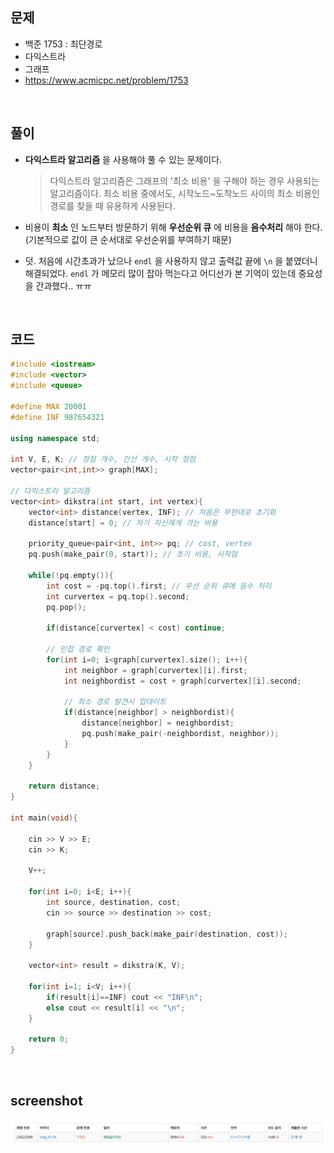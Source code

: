 ## 문제
- 백준 1753 : 최단경로
- 다익스트라
- 그래프
- https://www.acmicpc.net/problem/1753

<br/>

## 풀이
- **다익스트라 알고리즘** 을 사용해야 풀 수 있는 문제이다.
    
    > 다익스트라 알고리즘은 그래프의 '최소 비용' 을 구해야 하는 경우 사용되는 알고리즘이다. 최소 비용 중에서도, 시작노드~도착노드 사이의 최소 비용인 경로를 찾을 때 유용하게 사용된다.
    
    
    
- 비용이 **최소** 인 노드부터 방문하기 위해 **우선순위 큐** 에 비용을 **음수처리**  해야 한다. (기본적으로 값이 큰 순서대로 우선순위를 부여하기 때문)

- 덧. 처음에 시간초과가 났으나 `endl` 을 사용하지 않고 출력값 끝에 `\n` 을 붙였더니 해결되었다. `endl` 가 메모리 많이 잡아 먹는다고 어디선가 본 기억이 있는데 중요성을 간과했다.. ㅠㅠ 

<br/>

## 코드

```c++
#include <iostream>
#include <vector>
#include <queue>

#define MAX 20001
#define INF 987654321

using namespace std;

int V, E, K; // 정점 개수, 간선 개수, 시작 정점
vector<pair<int,int>> graph[MAX];

// 다익스트라 알고리즘
vector<int> dikstra(int start, int vertex){
    vector<int> distance(vertex, INF); // 처음은 무한대로 초기화
    distance[start] = 0; // 자기 자신에게 가는 비용
    
    priority_queue<pair<int, int>> pq; // cost, vertex
    pq.push(make_pair(0, start)); // 초기 비용, 시작점
    
    while(!pq.empty()){
        int cost = -pq.top().first; // 우선 순위 큐에 음수 처리
        int curvertex = pq.top().second;
        pq.pop();
        
        if(distance[curvertex] < cost) continue;
        
        // 인접 경로 확인
        for(int i=0; i<graph[curvertex].size(); i++){
            int neighbor = graph[curvertex][i].first;
            int neighbordist = cost + graph[curvertex][i].second;
            
            // 최소 경로 발견시 업데이트
            if(distance[neighbor] > neighbordist){
                distance[neighbor] = neighbordist;
                pq.push(make_pair(-neighbordist, neighbor));
            }
        }
    }
    
    return distance;
}

int main(void){
    
    cin >> V >> E;
    cin >> K;
    
    V++;
    
    for(int i=0; i<E; i++){
        int source, destination, cost;
        cin >> source >> destination >> cost;
        
        graph[source].push_back(make_pair(destination, cost));
    }
    
    vector<int> result = dikstra(K, V);
    
    for(int i=1; i<V; i++){
        if(result[i]==INF) cout << "INF\n";
        else cout << result[i] << "\n";
    }
    
    return 0;
}

```

<br/>

## screenshot
![screenshot](./screenshots/boj1753.png)
